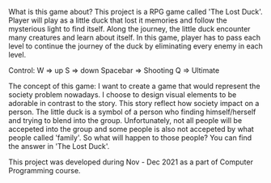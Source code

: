 What is this game about?
This project is a RPG game called 'The Lost Duck'. Player will play as a little duck that lost it memories and follow the mysterious light to find itself. Along the journey, the little duck encounter many creatures and learn about itself. In this game, player has to pass each level to continue the journey of the duck by eliminating every enemy in each level.

Control:
W => up
S => down
Spacebar => Shooting
Q => Ultimate

The concept of this game:
I want to create a game that would represent the society problem nowadays. I choose to design visual elements to be adorable in contrast to the story. This story reflect how society impact on a person. The little duck is a symbol of a person who finding himself/herself and trying to blend into the group. Unfortunately, not all people will be accepeted into the group and some people is also not accepeted by what people called 'family'. So what will happen to those people? You can find the answer in 'The Lost Duck'.


This project was developed during Nov - Dec 2021 as a part of Computer Programming course.
